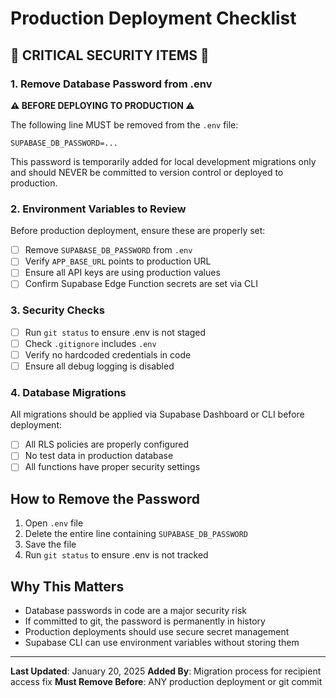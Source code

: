 # Production Deployment Checklist

## 🚨 CRITICAL SECURITY ITEMS 🚨

### 1. Remove Database Password from .env
**⚠️ BEFORE DEPLOYING TO PRODUCTION ⚠️**

The following line MUST be removed from the `.env` file:
```
SUPABASE_DB_PASSWORD=...
```

This password is temporarily added for local development migrations only and should NEVER be committed to version control or deployed to production.

### 2. Environment Variables to Review

Before production deployment, ensure these are properly set:
- [ ] Remove `SUPABASE_DB_PASSWORD` from `.env`
- [ ] Verify `APP_BASE_URL` points to production URL
- [ ] Ensure all API keys are using production values
- [ ] Confirm Supabase Edge Function secrets are set via CLI

### 3. Security Checks

- [ ] Run `git status` to ensure .env is not staged
- [ ] Check `.gitignore` includes `.env`
- [ ] Verify no hardcoded credentials in code
- [ ] Ensure all debug logging is disabled

### 4. Database Migrations

All migrations should be applied via Supabase Dashboard or CLI before deployment:
- [ ] All RLS policies are properly configured
- [ ] No test data in production database
- [ ] All functions have proper security settings

## How to Remove the Password

1. Open `.env` file
2. Delete the entire line containing `SUPABASE_DB_PASSWORD`
3. Save the file
4. Run `git status` to ensure .env is not tracked

## Why This Matters

- Database passwords in code are a major security risk
- If committed to git, the password is permanently in history
- Production deployments should use secure secret management
- Supabase CLI can use environment variables without storing them

---

**Last Updated**: January 20, 2025
**Added By**: Migration process for recipient access fix
**Must Remove Before**: ANY production deployment or git commit